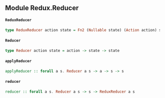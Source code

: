 ## Module Redux.Reducer

#### `ReduxReducer`

``` purescript
type ReduxReducer action state = Fn2 (Nullable state) (Action action) state
```

#### `Reducer`

``` purescript
type Reducer action state = action -> state -> state
```

#### `applyReducer`

``` purescript
applyReducer :: forall a s. Reducer a s -> a -> s -> s
```

#### `reducer`

``` purescript
reducer :: forall a s. Reducer a s -> s -> ReduxReducer a s
```


